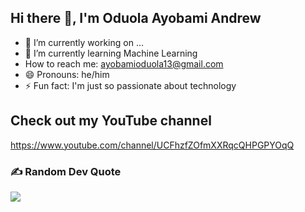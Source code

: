 ## Hi there 👋, I'm Oduola Ayobami Andrew

- 🔭 I’m currently working on ...
- 🌱 I’m currently learning Machine Learning
-  How to reach me: ayobamioduola13@gmail.com
-  😄 Pronouns: he/him
-  ⚡ Fun fact: I'm just so passionate about technology

## Check out my YouTube channel
https://www.youtube.com/channel/UCFhzfZOfmXXRqcQHPGPYOqQ



### ✍️ Random Dev Quote
![](https://quotes-github-readme.vercel.app/api?type=horizontal&theme=radical)

<!--
**Andrew-oduola/Andrew-oduola** is a ✨ _special_ ✨ repository because its `README.md` (this file) appears on your GitHub profile.

Here are some ideas to get you started:

- 🔭 I’m currently working on ...
- 🌱 I’m currently learning ...
- 👯 I’m looking to collaborate on ...
- 🤔 I’m looking for help with ...
- 💬 Ask me about ...
- 📫 How to reach me: ...
- 😄 Pronouns: ...
- ⚡ Fun fact: ...
-->
